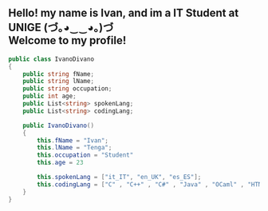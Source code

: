 <h2>Hello! my name is Ivan, and im a IT Student at UNIGE (づ｡◕‿‿◕｡)づ <br> Welcome to my profile! </h2>

```c#
public class IvanoDivano
{
    public string fName;
    public string lName;
    public string occupation;
    public int age;
    public List<string> spokenLang;
    public List<string> codingLang;

    public IvanoDivano()
    {
        this.fName = "Ivan";
        this.lName = "Tenga";
        this.occupation = "Student"
        this.age = 23

        this.spokenLang = ["it_IT", "en_UK", "es_ES"];
        this.codingLang = ["C" , "C++" , "C#" , "Java" , "OCaml" , "HTML" , "CSS" , "PHP"];
    }
}
```
